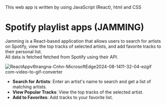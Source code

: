 <p>This web app is written by using JavaScript (React), html and CSS </p>

<h1> Spotify playlist apps (JAMMING)</h1>
Jamming is a React-based application that allows users to search for artists on Spotify, view the top tracks of selected artists, and add favorite tracks to their personal list.
<br/>
All data is fetched fetched from Spotify using their API.

![ReactAppv6trangna-Cnhn-MicrosoftEdge2024-08-1411-32-04-ezgif com-video-to-gif-converter](https://github.com/user-attachments/assets/83774e94-b5e1-4715-a0fb-660beae178e8)
- **Search for Artists**: Enter an artist's name to search and get a list of matching artists.
- **View Popular Tracks**: View the top tracks of the selected artist.
- **Add to Favorites**: Add tracks to your favorite list.

